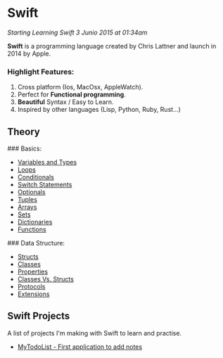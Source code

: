 # Swift

*Starting Learning Swift 3 Junio 2015 at 01:34am*

**Swift** is a programming language created by Chris Lattner and launch in 2014 by Apple.

### Highlight Features:

1. Cross platform (Ios, MacOsx, AppleWatch).
2. Perfect for **Functional programming**.
3. **Beautiful** Syntax / Easy to Learn.
4. Inspired by other languages (Lisp, Python, Ruby, Rust...)

## Theory

### Basics:

- [Variables and Types](./Theory/Basics/VariablesAndTypes.md)
- [Loops](./Theory/Basics/Loops.md)
- [Conditionals](./Theory/Basics/Conditionals.md)
- [Switch Statements](./Theory/Basics/Switch.md)
- [Optionals](./Theory/Basics/Optionals.md)
- [Tuples](./Theory/Basics/Tuples.md)
- [Arrays](./Theory/Basics/Arrays.md)
- [Sets](./Theory/Basics/Sets.md)
- [Dictionaries](./Theory/Basics/Dictionaries.md)
- [Functions](./Theory/Basics/Functions.md)

### Data Structure:

- [Structs](./Theory/Basics/Structs.md)
- [Classes](./Theory/Basics/Classes.md)
- [Properties](./Theory/Basics/Properties.md)
- [Classes Vs. Structs](./Theory/Basics/StructsVsClasses.md)
- [Protocols](./Theory/Basics/Protocols.md)
- [Extensions](./Theory/Basics/Extensions.md)

## Swift Projects

A list of projects I'm making with Swift to learn and practise.

- [MyTodoList - First application to add notes](Projects/MyTodoList/)
